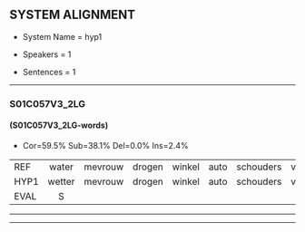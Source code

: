 
## SYSTEM ALIGNMENT

- System Name = hyp1

- Speakers = 1

- Sentences = 1

---

### S01C057V3_2LG

#### (S01C057V3_2LG-words)

- Cor=59.5%	Sub=38.1%	Del=0.0%	Ins=2.4%

|  |  |  |  |  |  |  |  |  |  |  |  |  |  |  |  |  |  |  |  |  |  |  |  |  |  |  |  |  |  |  |  |  |  |  |  |  |  |  |  |  |  |  |
|:--- |:---:|:---:|:---:|:---:|:---:|:---:|:---:|:---:|:---:|:---:|:---:|:---:|:---:|:---:|:---:|:---:|:---:|:---:|:---:|:---:|:---:|:---:|:---:|:---:|:---:|:---:|:---:|:---:|:---:|:---:|:---:|:---:|:---:|:---:|:---:|:---:|:---:|:---:|:---:|:---:|:---:|:---:|
| REF | water | mevrouw | drogen | winkel | auto | schouders | verhaal | koning | moeilijk | speelplaats | drinken | hoofdpijn | regen | vliegtuig | stoppen | opnieuw | gooien |  | sneeuwen | moeder | liedje | potlood | fietsbel | vinger | dichtbij | meisje | * | chauffeur | muziek | waarom | scheuren | lawaai | zwemmen | vuurwerk | appel | cola | kussen | eerste | circus | kleuren | voetbal | vlinder |
| HYP1 | wetter | mevrouw | drogen | winkel | auto | schouders | verhaal | koning | moelijk | speelplaat | drinkten | hooftijn | regen | vliegtuig | stoppen | opnieuw | gooien | snieuw | en | moeder | litier | potloot | fitubel | inger | dichtbij | meiser | schaa | chauffeur | muziek | waarom | seren | lawaai | zwemmen | vuurwert | appel | kola | kus | eerste | circus | kleuren | voetbal | vlinder |
| EVAL | S |  |  |  |  |  |  |  | S | S | S | S |  |  |  |  |  | I | S |  | S | S | S | S |  | S | S |  |  |  | S |  |  | S |  | S | S |  |  |  |  |  |
---

---
